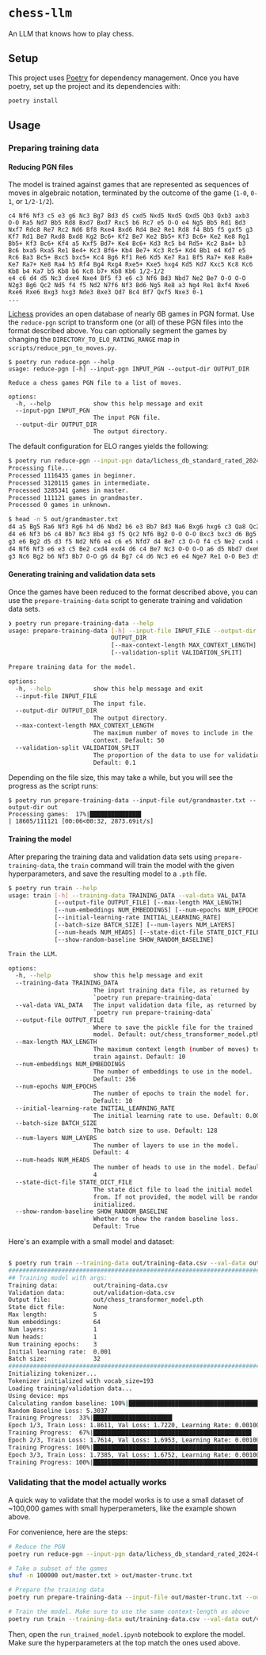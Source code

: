 # `chess-llm`
An LLM that knows how to play chess.

## Setup

This project uses [Poetry](https://python-poetry.org/) for dependency management. Once you have poetry, set up the project and its dependencies with:

```sh
poetry install
```

## Usage

### Preparing training data

#### Reducing PGN files

The model is trained against games that are represented as sequences of moves in algebraic notation, terminated by the outcome of the game (`1-0`, `0-1`, or `1/2-1/2`).

```
c4 Nf6 Nf3 c5 e3 g6 Nc3 Bg7 Bd3 d5 cxd5 Nxd5 Nxd5 Qxd5 Qb3 Qxb3 axb3 O-O Ra5 Nd7 Bb5 Rd8 Bxd7 Bxd7 Rxc5 b6 Rc7 e5 O-O e4 Ng5 Bb5 Rd1 Bd3 Nxf7 Rdc8 Re7 Rc2 Nd6 Bf8 Rxe4 Bxd6 Rd4 Be2 Re1 Rd8 f4 Bb5 f5 gxf5 g3 Kf7 Rd1 Be7 Rxd8 Bxd8 Kg2 Bc6+ Kf2 Be7 Ke2 Bb5+ Kf3 Bc6+ Ke2 Ke8 Rg1 Bb5+ Kf3 Bc6+ Kf4 a5 Kxf5 Bd7+ Ke4 Bc6+ Kd3 Rc5 b4 Rd5+ Kc2 Ba4+ b3 Bc6 bxa5 Rxa5 Re1 Be4+ Kc3 Bf6+ Kb4 Be7+ Kc3 Rc5+ Kd4 Bb1 e4 Kd7 e5 Rc6 Ba3 Bc5+ Bxc5 bxc5+ Kc4 Bg6 Rf1 Re6 Kd5 Ke7 Ra1 Bf5 Ra7+ Ke8 Ra8+ Ke7 Ra7+ Ke8 Ra4 h5 Rf4 Bg4 Rxg4 Rxe5+ Kxe5 hxg4 Kd5 Kd7 Kxc5 Kc8 Kc6 Kb8 b4 Ka7 b5 Kb8 b6 Kc8 b7+ Kb8 Kb6 1/2-1/2
e4 c6 d4 d5 Nc3 dxe4 Nxe4 Bf5 f3 e6 c3 Nf6 Bd3 Nbd7 Ne2 Be7 O-O O-O N2g3 Bg6 Qc2 Nd5 f4 f5 Nd2 N7f6 Nf3 Bd6 Ng5 Re8 a3 Ng4 Re1 Bxf4 Nxe6 Rxe6 Rxe6 Bxg3 hxg3 Nde3 Bxe3 Qd7 Bc4 Bf7 Qxf5 Nxe3 0-1
...
```

[Lichess](https://database.lichess.org) provides an open database of nearly 6B games in PGN format. Use the `reduce-pgn` script to transform one (or all) of these PGN files into the format described above. You can optionally segment the games by changing the `DIRECTORY_TO_ELO_RATING_RANGE` map in `scripts/reduce_pgn_to_moves.py`.

```
$ poetry run reduce-pgn --help
usage: reduce-pgn [-h] --input-pgn INPUT_PGN --output-dir OUTPUT_DIR

Reduce a chess games PGN file to a list of moves.

options:
  -h, --help            show this help message and exit
  --input-pgn INPUT_PGN
                        The input PGN file.
  --output-dir OUTPUT_DIR
                        The output directory.
```

The default configuration for ELO ranges yields the following:

```sh
$ poetry run reduce-pgn --input-pgn data/lichess_db_standard_rated_2024-06.pgn --output-dir out
Processing file...
Processed 1116435 games in beginner.
Processed 3120115 games in intermediate.
Processed 3285341 games in master.
Processed 111121 games in grandmaster.
Processed 0 games in unknown.

$ head -n 5 out/grandmaster.txt
d4 a5 Bg5 Ra6 Nf3 Rg6 h4 d6 Nbd2 b6 e3 Bb7 Bd3 Na6 Bxg6 hxg6 c3 Qa8 Qc2 e6 O-O-O Nh6 e4 c5 dxc5 Nxc5 Rhe1 Ng4 Nc4 Qb8 b4 Na6 Qa4+ b5 Qxb5+ Bc6 Qxc6# 1-0
d4 e6 Nf3 b6 c4 Bb7 Nc3 Bb4 g3 f5 Qc2 Nf6 Bg2 O-O O-O Bxc3 bxc3 d6 Bg5 Nbd7 a4 a5 Rfb1 Qe8 Bxf6 Nxf6 c5 dxc5 dxc5 Be4 Qb3 Bxb1 Rxb1 bxc5 Ng5 Ra6 Qb7 Rb6 Rxb6 cxb6 Qxb6 Qxa4 Qxe6+ Kh8 Nf7+ Rxf7 Qxf7 Qe8 Qc7 h6 Qxa5 Qxe2 Qxc5 Ng4 h3 Ne5 Qc8+ Kh7 Bd5 Kg6 Qe6+ Kh7 Qg8+ Kg6 Qe6+ Kh7 Qxf5+ Kh8 Be4 Kg8 Qxe5 Qe1+ Kg2 Qd2 Qd5+ 1-0
g3 e6 Bg2 d5 d3 f5 Nd2 Nf6 e4 c6 e5 Nfd7 d4 Be7 c3 O-O f4 c5 Ne2 cxd4 cxd4 Nc6 Nf3 Bb4+ Kf2 Qb6 Be3 h6 h4 Re8 h5 Nf8 Bh3 Qd8 g4 fxg4 Bxg4 Qe7 Qd3 Qf7 Rag1 Bd7 Nh4 a6 Ng3 Ne7 Kg2 Bb5 Qb1 Rac8 f5 Nxf5 Ngxf5 exf5 Nxf5 Ne6 Kh2 Kh8 Rf1 Qc7 Rf2 Be7 Rg1 Bg5 Qe1 Bxe3 Qxe3 Ng5 Nh4 Qe7 Ng6+ Kg8 Nxe7+ Rxe7 Bxc8 1-0
d4 Nf6 Nf3 e6 e3 c5 Be2 cxd4 exd4 d6 c4 Be7 Nc3 O-O O-O a6 d5 Nbd7 dxe6 fxe6 Nd4 Ne5 f4 Ng6 f5 e5 fxg6 exd4 gxh7+ Nxh7 Qxd4 Rxf1+ Bxf1 Bf6 Qd5+ Kh8 Bf4 Qb6+ Kh1 Qxb2 Re1 Bd7 Ne4 Bc6 Qxd6 Bxe4 Rxe4 Qb1 Qd3 Qxa2 Be5 Rd8 Qe2 Qxe2 Bxe2 Re8 Rh4 Rxe5 Bd3 Re1+ 0-1
g3 Nc6 Bg2 b6 Nf3 Bb7 O-O g6 d4 Bg7 c4 d6 Nc3 e6 e4 Nge7 Re1 O-O Be3 d5 cxd5 exd5 e5 f6 exf6 Bxf6 Qd2 Nf5 Ne5 Nxe3 fxe3 Bxe5 dxe5 d4 exd4 Qxd4+ Qxd4 Nxd4 Bxb7 Rae8 Bd5+ Kh8 Rf1 b5 Rxf8+ Rxf8 e6 b4 Ne4 Kg7 Rf1 Re8 Ng5 c6 Rf7+ Kh6 h4 Kh5 Kg2 cxd5 Kh3 h6 Rh7 Nxe6 Nf7 Nf4+ gxf4 Re3+ Kg2 Re7 Rxh6+ Kg4 Rxg6+ Kxf4 Nd6 Re2+ Kh3 Rxb2 h5 Ke5 Nf7+ Kf5 Rg5+ Kf6 Rxd5 Kxf7 Rb5 1-0
```

#### Generating training and validation data sets

Once the games have been reduced to the format described above, you can use the `prepare-training-data` script to generate training and validation data sets.

```sh
❯ poetry run prepare-training-data --help
usage: prepare-training-data [-h] --input-file INPUT_FILE --output-dir
                             OUTPUT_DIR
                             [--max-context-length MAX_CONTEXT_LENGTH]
                             [--validation-split VALIDATION_SPLIT]

Prepare training data for the model.

options:
  -h, --help            show this help message and exit
  --input-file INPUT_FILE
                        The input file.
  --output-dir OUTPUT_DIR
                        The output directory.
  --max-context-length MAX_CONTEXT_LENGTH
                        The maximum number of moves to include in the
                        context. Default: 50
  --validation-split VALIDATION_SPLIT
                        The proportion of the data to use for validation.
                        Default: 0.1
```


Depending on the file size, this may take a while, but you will see the progress as the script runs:

```
$ poetry run prepare-training-data --input-file out/grandmaster.txt --output-dir out
Processing games:  17%|██████████████▌                                       | 18605/111121 [00:06<00:32, 2873.69it/s]
```

#### Training the model

After preparing the training data and validation data sets using `prepare-training-data`, the `train` command will train the model with the given hyperparameters, and save the resulting model to a `.pth` file.


```sh
$ poetry run train --help
usage: train [-h] --training-data TRAINING_DATA --val-data VAL_DATA
             [--output-file OUTPUT_FILE] [--max-length MAX_LENGTH]
             [--num-embeddings NUM_EMBEDDINGS] [--num-epochs NUM_EPOCHS]
             [--initial-learning-rate INITIAL_LEARNING_RATE]
             [--batch-size BATCH_SIZE] [--num-layers NUM_LAYERS]
             [--num-heads NUM_HEADS] [--state-dict-file STATE_DICT_FILE]
             [--show-random-baseline SHOW_RANDOM_BASELINE]

Train the LLM.

options:
  -h, --help            show this help message and exit
  --training-data TRAINING_DATA
                        The input training data file, as returned by
                        `poetry run prepare-training-data`
  --val-data VAL_DATA   The input validation data file, as returned by
                        `poetry run prepare-training-data`
  --output-file OUTPUT_FILE
                        Where to save the pickle file for the trained
                        model. Default: out/chess_transformer_model.pth
  --max-length MAX_LENGTH
                        The maximum context length (number of moves) to
                        train against. Default: 10
  --num-embeddings NUM_EMBEDDINGS
                        The number of embeddings to use in the model.
                        Default: 256
  --num-epochs NUM_EPOCHS
                        The number of epochs to train the model for.
                        Default: 10
  --initial-learning-rate INITIAL_LEARNING_RATE
                        The initial learning rate to use. Default: 0.001
  --batch-size BATCH_SIZE
                        The batch size to use. Default: 128
  --num-layers NUM_LAYERS
                        The number of layers to use in the model.
                        Default: 4
  --num-heads NUM_HEADS
                        The number of heads to use in the model. Default:
                        4
  --state-dict-file STATE_DICT_FILE
                        The state dict file to load the initial model
                        from. If not provided, the model will be randomly
                        initialized.
  --show-random-baseline SHOW_RANDOM_BASELINE
                        Whether to show the random baseline loss.
                        Default: True
```

Here's an example with a small model and dataset:

```sh

$ poetry run train --training-data out/training-data.csv --val-data out/validation-data.csv --max-length 5 --num-embeddings 64 --num-epochs 3 --batch-size 32 --num-layers 1 --num-heads 1
###################################################################################################
## Training model with args:
Training data:          out/training-data.csv
Validation data:        out/validation-data.csv
Output file:            out/chess_transformer_model.pth
State dict file:        None
Max length:             5
Num embeddings:         64
Num layers:             1
Num heads:              1
Num training epochs:    3
Initial learning rate:  0.001
Batch size:             32
###################################################################################################
Initializing tokenizer...
Tokenizer initialized with vocab_size=193
Loading training/validation data...
Using device: mps
Calculating random baseline: 100%|██████████████████████████████████████████████████████████████████████████████| 14032/14032 [00:20<00:00, 682.72it/s]
Random Baseline Loss: 5.3037
Training Progress:  33%|██████████████████████▎                                            | 14032/42096 [02:48<05:37, 83.26it/s, epoch=1, loss=1.7427]
Epoch 1/3, Train Loss: 1.8611, Val Loss: 1.7220, Learning Rate: 0.001000
Training Progress:  67%|████████████████████████████████████████████▋                      | 28064/42096 [05:42<02:41, 86.96it/s, epoch=2, loss=1.4041]
Epoch 2/3, Train Loss: 1.7614, Val Loss: 1.6953, Learning Rate: 0.001000
Training Progress: 100%|███████████████████████████████████████████████████████████████████| 42096/42096 [08:33<00:00, 84.85it/s, epoch=3, loss=2.1762]
Epoch 3/3, Train Loss: 1.7385, Val Loss: 1.6752, Learning Rate: 0.001000
Training Progress: 100%|███████████████████████████████████████████████████████████████████| 42096/42096 [08:38<00:00, 81.17it/s, epoch=3, loss=2.1762]
```

### Validating that the model actually works

A quick way to validate that the model works is to use a small dataset of ~100,000 games with small hyperperameters, like the example shown above.

For convenience, here are the steps:

```sh
# Reduce the PGN
poetry run reduce-pgn --input-pgn data/lichess_db_standard_rated_2024-06.pgn --output-dir out

# Take a subset of the games
shuf -n 100000 out/master.txt > out/master-trunc.txt

# Prepare the training data
poetry run prepare-training-data --input-file out/master-trunc.txt --output-dir out --max-length 5

# Train the model. Make sure to use the same context-length as above
poetry run train --training-data out/training-data.csv --val-data out/validation-data.csv --max-length 5 --num-embeddings 64 --num-epochs 3 --batch-size 32 --num-layers 1 --num-heads 1
```

Then, open the `run_trained_model.ipynb` notebook to explore the model. Make sure the hyperparameters at the top match the ones used above.
